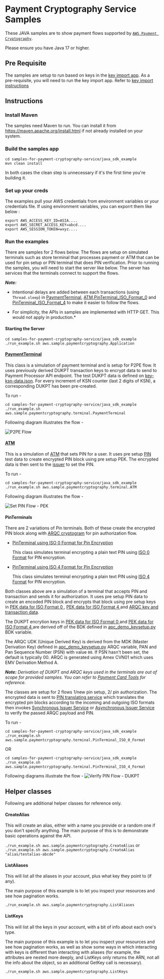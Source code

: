 # Payment Cryptography Service Samples

These JAVA samples are to show payment flows supported by [`AWS Payment Cryptography`](https://aws.amazon.com/payment-cryptography/).

Please ensure you have Java 17 or higher.

## Pre Requisite
The samples are setup to run based on keys in the [key import app](../key-import-export/tr34/import_app/apc_demo_keysetup.py). As a pre-requisite, you will need to run the key import app. Refer to [key import instructions](../key-import-export/tr34/import_app/Readme.md)


## Instructions

### Install Maven

The samples need Maven to run. You can install it from https://maven.apache.org/install.html if not already installed on your system.

### Build the samples app 

```
cd samples-for-payment-cryptography-service/java_sdk_example
mvn clean install
```

In both cases the clean step is unnecessary if it's the first time you're building it.

### Set up your creds

The examples pull your AWS credentials from environment variables or your credentials file. If using environment variables, you can exporrt them like below :

```
export AWS_ACCESS_KEY_ID=ASIA....
export AWS_SECRET_ACCESS_KEY=abcd....
export AWS_SESSION_TOKEN=wxyz....
```

### Run the examples

There are samples for 2 flows below. The flows are setup on simulated terminals such as store terminal that processes payment or ATM that can be used for pin setup or PIN terminal that does PIN verification. Prior to running the samples, you will need to start the server like below. 
The server has services that the terminals connect to support the flows.

***Note:***
- Intentional delays are added between each transactions (using `Thread.sleep`) in [PaymentTerminal](src/main/java/aws/sample/paymentcryptography/terminal/PaymentTerminal.java), [ATM](src/main/java/aws/sample/paymentcryptography/terminal/ATM.java),[PinTerminal_ISO_Format_0](src/main/java/aws/sample/paymentcryptography/terminal/PinTerminal_ISO_0_Format.java) and [PinTerminal_ISO_Format_4](src/main/java/aws/sample/paymentcryptography/terminal/PinTerminal_ISO_4_Format.java) to make it easier to follow the flows.

- For simplicity, the APIs in samples are implemented with HTTP GET. This would not apply in production.*

#### Starting the Server
```
cd samples-for-payment-cryptography-service/java_sdk_example
./run_example.sh aws.sample.paymentcryptography.Application

```

#### [PaymentTerminal](src/main/java/aws/sample/paymentcryptography/terminal/PaymentTerminal.java)

This class is a simulation of payment terminal and is setup for P2PE flow. It uses previously derived DUKPT transaction keys to encrypt data to send to Payment Processor API endpoint.
The test DUKPT data is defined on [key-ksn-data.json](/java_sdk_example/test-data/sample-pek-ksn-data.json). For every increment of KSN counter (last 2 digits of KSN), a corresponding DUKPT has been pre-created.

To run - 

```
cd samples-for-payment-cryptography-service/java_sdk_example
./run_example.sh aws.sample.paymentcryptography.terminal.PaymentTerminal
```
Following diagram illustrates the flow - 

![P2PE Flow](../flows/PaymentCryptographyServiceFlows-Payment%20Terminal%20Flow%20-%20P2PE.jpg)

#### [ATM](src/main/java/aws/sample/paymentcryptography/terminal/ATM.java)

This is a simulation of [ATM](src/main/java/aws/sample/paymentcryptography/terminal/ATM.java) that sets PIN for a user. It uses pre setup [PIN](/java_sdk_example/test-data/sample-pin-pan.json) test data to create encrypted PIN block using pre setup PEK. The encrypted data is then sent to the [issuer](src/main/java/aws/sample/paymentcryptography/pin/IssuerService.java) to set the PIN.

To run - 

```
cd samples-for-payment-cryptography-service/java_sdk_example
./run_example.sh aws.sample.paymentcryptography.terminal.ATM
```

Following diagram illustrates the flow - 

![Set PIN Flow - PEK](../flows/PaymentCryptographyServiceFlows-Pin%20Terminal%20Set%20Pin%20Flow%20(PEK).jpg)


#### PinTerminals

There are 2 variations of Pin terminals. Both of these create the encrypted PIN block along with [ARQC cryptogram](https://docs.aws.amazon.com/payment-cryptography/latest/userguide/data-operations.verifyauthrequestcryptogram.html) for pin authorization flow.

- [PinTerminal using ISO 0 Format for Pin Encryption](src/main/java/aws/sample/paymentcryptography/terminal/PinTerminal_ISO_0_Format.java)

  This class simulates terminal encrypting a plain text PIN using [ISO 0 Format](https://en.wikipedia.org/wiki/ISO_9564#Format_0) for PIN encryption. 

- [PinTerminal using ISO 4 Format for Pin Encryption](src/main/java/aws/sample/paymentcryptography/terminal/PinTerminal_ISO_4_Format.java)

  This class simulates terminal encrypting a plain text PIN using [ISO 4 Format](https://listings.pcisecuritystandards.org/documents/Implementing_ISO_Format_4_PIN_Blocks_Information_Supplement.pdf) for PIN encryption.
  
     
Both classes above are a simulation of a terminal that accepts PIN and transaction and sends it for authorization. It uses pre setup PIN data to create an encoded PIN block and encrypts that block using pre setup keys in [PEK data for ISO Format 0 ](/java_sdk_example/test-data/sample-pek-ksn-data-iso-0-format.json), [PEK data for ISO Format 4 ](/java_sdk_example/test-data/sample-pek-ksn-data-iso-4-format.json) and [ARQC key and transaction data](/java_sdk_example/test-data/sample-pan-arqc-key.json). 

The DUKPT encrytion keys in [PEK data for ISO Format 0 ](/java_sdk_example/test-data/sample-pek-ksn-data-iso-0-format.json) and [PEK data for ISO Format 4 ](/java_sdk_example/test-data/sample-pek-ksn-data-iso-4-format.json) are derived off of the BDK defined in [apc_demo_keysetup.py](../key-import-export/tr34/import_app/apc_demo_keysetup.py) BDK variable.

The ARQC UDK (Unique Derived Key) is derived from the MDK (Master Derivation Key) defined in [apc_demo_keysetup.py](../key-import-export/tr34/import_app/apc_demo_keysetup.py) ARQC variable, PAN and Pan Sequence Number (PSN) with value `00`. If PSN hasn't been set, the default is typically 00. ARQC is generated using Amex CVN01 which uses EMV Derivation Method A.

***Note:** Derivation of DUKPT and ARQC keys used in the terminals are out of scope for provided samples. You can refer to [Payment Card Tools](https://paymentcardtools.com/) for reference.*

The classes are setup for 2 flows 1/new pin setup, 2/ pin authorization. The encrypted data is sent to [PIN translating service](src/main/java/aws/sample/paymentcryptography/pin/PaymentProcessorPinTranslateService.java) which translates the encrypted pin blocks according to the incoming and outgoing ISO formats then invokes [Synchronous Issuer Service](src/main/java/aws/sample/paymentcryptography/pin/IssuerService.java) or [Asynchronous Issuer Service](src/main/java/aws/sample/paymentcryptography/pin/AsyncIssuerService.java) to verify the passed ARQC payload and PIN.

To run - 

```
cd samples-for-payment-cryptography-service/java_sdk_example
./run_example.sh aws.sample.paymentcryptography.terminal.PinTerminal_ISO_0_Format
```

OR

```
cd samples-for-payment-cryptography-service/java_sdk_example
./run_example.sh aws.sample.paymentcryptography.terminal.PinTerminal_ISO_4_Format
```

Following diagrams illustrate the flow - 
![Verify PIN Flow - DUKPT](../flows/PaymentCryptographyServiceFlows-Pin%20Terminal%20Pin%20Verification%20Flow%20(DUKPT).jpg)


## Helper classes
Following are additional helper classes for reference only.

#### CreateAlias

This will create an alias, either with a name you provide or a random one if you don't specify anything. The main purpose of this is to demonstrate basic operations against the API.

`./run_example.sh aws.sample.paymentcryptography.CreateAlias` or `./run_example.sh aws.sample.paymentcryptography.CreateAlias "alias/testalias-abcde"`

#### ListAliases

This will list all the aliases in your account, plus what key they point to (if any).

The main purpose of this example is to let you inspect your resources and see how pagination works.

`./run_example.sh aws.sample.paymentcryptography.ListAliases`

#### ListKeys

This will list all the keys in your account, with a bit of info about each one's type. 

The main purpose of this example is to let you inspect your resources and see how pagination works, as well as show some ways in which interacting with keys is different than interacting with aliases (for example, the attributes are nested more deeply, and ListKeys only returns the ARN, not all the info about the object, so an additional GetKey call is necessary).

`./run_example.sh aws.sample.paymentcryptography.ListKeys`

